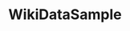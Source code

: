 # WikiDataSample

<!-- [![Binder](https://mybinder.org/badge_logo.svg)](https://mybinder.org/v2/gh/mizvol/WikiDataSample/master) -->